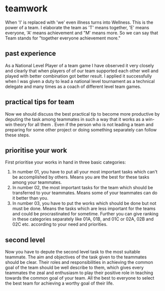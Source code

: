 # teamwork

When 'I' is replaced with 'we' even illness turns into Wellness. This is the power of a team.
I elaborate the team as 'T' means together, 'E' means everyone, 'A' means achievement and "M' means more. So we can say that Team stands for "together everyone achievement more."

## past experience

As a National Level Player of a team game I have observed it very closely and clearly that when players of of our team supported each other well and played with better combination got better result. I applied it successfully when I was given a duty to lead a national level tournament as a technical delegate and many times as a coach of different level team games.

## practical tips for team

Now we should discuss the best practical tip to become more productive by deputing the task among teammates in such a way that it works as a win-win theory for all them . Even if the person who is not leading a team and preparing for some other project or doing something separately can follow these steps.

## prioritise your work

First prioritise your works in hand in three basic categories:

1. In number 01, you have to put all your most important tasks which can't be accomplished by others. Means you are the best for these tasks among your teammates.
1. In number 02, the most important tasks for the team which should be transferred to your teammates. Means some of your teammates can do it better than you.
1. In number 03, you have to put the works which should be done but not must be done. Means the tasks which are less important for the teams and could be procrastinated for sometime.
   Further you can give ranking in these categories separately like 01A, 01B, and 01C or 02A, 02B and 02C etc. according to your need and priorities.

## second level

Now you have to depute the second level task to the most suitable teammate.
The aim and objectives of the task given to the teammates should be clear. Their roles and responsibilities in achieving the common goal of the team should be well describe to them, which gives every teammates the zeal and enthusiasm to play their positive role in teaching towards the common goal of your team.
All the best to everyone to select the best team for achieving a worthy goal of their life.
